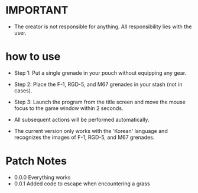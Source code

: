# IMPORTANT
- The creator is not responsible for anything. All responsibility lies with the user.

# how to use
- Step 1: Put a single grenade in your pouch without equipping any gear. 
- Step 2: Place the F-1, RGD-5, and M67 grenades in your stash (not in cases).
- Step 3: Launch the program from the title screen and move the mouse focus to the game window within 2 seconds.

- All subsequent actions will be performed automatically.
- The current version only works with the 'Korean' language and recognizes the images of F-1, RGD-5, and M67 grenades.

# Patch Notes
- 0.0.0 Everything works
- 0.0.1 Added code to escape when encountering a grass
